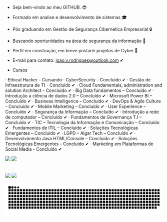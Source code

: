 - Seja bem-vindo ao meu GITHUB. 😎
- Formado em analise e desenvolvimento de sistemas 🎓
- Pós graduando em Gestão de Segurança Cibernética Empresarial 🔒
- Buscando oportunidades na área de segurança da informação 🏸
- Perfil em construção, em breve postarei projetos de Cyber 🙌
- E-mail para contato: joao.v.rodrigues@outlook.com ✔

- Cursos 

· Ethical Hacker - Cursando
· CyberSecurity - Concluído ✔
· Gestão de Infraestrutura de TI - Concluído ✔
· Cloud Fundamentals, administration and solution Architect - Concluído ✔
· Big Data fundamentos – Concluído ✔
· Introdução a ciência de dados 2.0 – Concluído ✔
· Microsoft Power BI – Concluído ✔
· Business Intelligence – Concluído ✔
· DevOps & Agile Culture - Concluído ✔
· Mobile Marketing – Concluído ✔
· User Experience – Concluído ✔
· Segurança da Informação – Concluído ✔
· Introdução a rede de computador – Concluído ✔
· Fundamentos de Governança T.I – Concluído ✔
· TIC – Tecnologia da Informação e Comunicação – Concluído ✔
· Fundamentos de ITIL – Concluído ✔
· Soluções Tecnológicas Emergentes – Concluído ✔
· LGPD – Algar Tech – Concluído  ✔
· Desenvolvimento Java HTML/Console – Concluído ✔
· Soluções Tecnológicas Emergentes - Concluído ✔
· Marketing em Plataformas de Social Media - Concluído ✔








<div>
  
  <img height="150em" src="https://github-readme-stats.vercel.app/api?username=VictoRodrigues92&show_icons=true&theme=dark&include_all_commits=true&count_private=true"/>


  <img height="150em" src="https://github-readme-stats.vercel.app/api/top-langs/?username=VictoRodrigues92&layout=compact&langs_count=7&theme=dark"/>

<div>
  <a href="https://github.com/VictorRodrigues92">
 </div>
 <br>
<div  align="center"> 
  <div style="display: inline_block"><br>
    
</div>


    
</div>
  <a href="https://www.instagram.com/joaovictor_ti/" target="_blank"><img src="https://img.shields.io/badge/-Instagram-%23E4405F?style=for-the-badge&logo=instagram&logoColor=white" target="_blank"></a>
  <a href="https://www.linkedin.com/in/victor-rodrigues-05980b147/" target="_blank"><img src="https://img.shields.io/badge/-LinkedIn-%230077B5?style=for-the-badge&logo=linkedin&logoColor=white" target="_blank"></a> 
 
![Snake animation](https://raw.githubusercontent.com/Platane/snk/output/github-contribution-grid-snake.svg)
 
</div>
 
